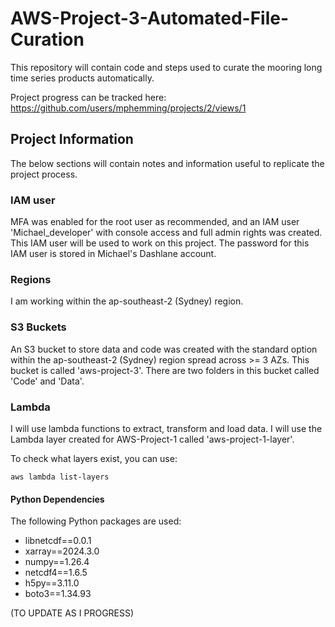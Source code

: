 # AWS-Project-3-Automated-File-Curation
This repository will contain code and steps used to curate the mooring long time series products automatically.

Project progress can be tracked here: [https://github.com/users/mphemming/projects/2/views/1 ](https://github.com/users/mphemming/projects/5)

## Project Information

The below sections will contain notes and information useful to replicate the project process.

### IAM user
MFA was enabled for the root user as recommended, and an IAM user 'Michael_developer' with console access and full admin rights was created. This IAM user will be used to work on this project. The password for this IAM user is stored in Michael's Dashlane account.

### Regions
I am working within the ap-southeast-2 (Sydney) region.

### S3 Buckets

An S3 bucket to store data and code was created with the standard option within the ap-southeast-2 (Sydney) region spread across >= 3 AZs. This bucket is called 'aws-project-3'. There are two folders in this bucket called 'Code' and 'Data'.

### Lambda

I will use lambda functions to extract, transform and load data. I will use the Lambda layer created for AWS-Project-1 called 'aws-project-1-layer'.

To check what layers exist, you can use:

```
aws lambda list-layers
```

#### Python Dependencies

The following Python packages are used:

* libnetcdf==0.0.1
* xarray==2024.3.0
* numpy==1.26.4
* netcdf4==1.6.5
* h5py==3.11.0
* boto3==1.34.93

(TO UPDATE AS I PROGRESS)
